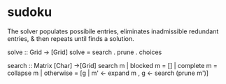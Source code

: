 # sudoku

The solver populates possibile entries, eliminates inadmissible redundant entries, & then repeats until finds a solution.  

solve :: Grid -> [Grid]
solve  = search . prune . choices

search :: Matrix [Char] ->[Grid]
search m
  | blocked m  = []
  | complete m = collapse m
  | otherwise  = [g | m' <- expand m
                    , g  <- search (prune m')]
